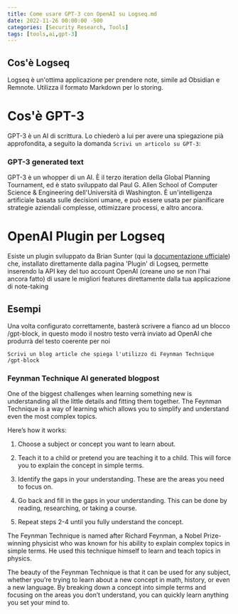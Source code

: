 ```yaml
---
title: Come usare GPT-3 con OpenAI su Logseq.md
date: 2022-11-26 00:00:00 -500
categories: [Security Research, Tools]
tags: [tools,ai,gpt-3]
--- 
```


## Cos'è Logseq
Logseq è un'ottima applicazione per prendere note, simile ad Obsidian e Remnote. Utilizza il formato Markdown per lo storing.

# Cos'è GPT-3

GPT-3 è un AI di scrittura. Lo chiederò a lui per avere una spiegazione pià approfondita, a seguito la domanda `Scrivi un articolo su GPT-3`:

### GPT-3 generated text

GPT-3 è un whopper di un AI. È il terzo iteration della Global Planning Tournament, ed è stato sviluppato dal Paul G. Allen School of Computer Science & Engineering dell'Università di Washington. È un'intelligenza artificiale basata sulle decisioni umane, e può essere usata per pianificare strategie aziendali complesse, ottimizzare processi, e altro ancora.

# OpenAI Plugin per Logseq
Esiste un plugin sviluppato da Brian Sunter (qui la [documentazione ufficiale](https://github.com/briansunter/logseq-plugin-gpt3-openai)) che, installato direttamente dalla pagina 'Plugin' di Logseq, permette inserendo la API key del tuo account OpenAI (creane uno se non l'hai ancora fatto) di usare le migliori features direttamente dalla tua applicazione di note-taking

## Esempi
Una volta configurato correttamente, basterà scrivere a fianco ad un blocco /gpt-block, in questo modo il nostro testo verrà inviato ad OpenAI che produrrà del testo coerente per noi

`Scrivi un blog article che spiega l'utilizzo di Feynman Technique /gpt-block`
### Feynman Technique AI generated blogpost
One of the biggest challenges when learning something new is understanding all the little details and fitting them together. The Feynman Technique is a way of learning which allows you to simplify and understand even the most complex topics.

Here’s how it works:  

1. Choose a subject or concept you want to learn about.

2. Teach it to a child or pretend you are teaching it to a child. This will force you to explain the concept in simple terms.

3. Identify the gaps in your understanding. These are the areas you need to focus on.

4. Go back and fill in the gaps in your understanding. This can be done by reading, researching, or taking a course.

5. Repeat steps 2-4 until you fully understand the concept.  

The Feynman Technique is named after Richard Feynman, a Nobel Prize-winning physicist who was known for his ability to explain complex topics in simple terms. He used this technique himself to learn and teach topics in physics.  

The beauty of the Feynman Technique is that it can be used for any subject, whether you’re trying to learn about a new concept in math, history, or even a new language. By breaking down a concept into simple terms and focusing on the areas you don’t understand, you can quickly learn anything you set your mind to.